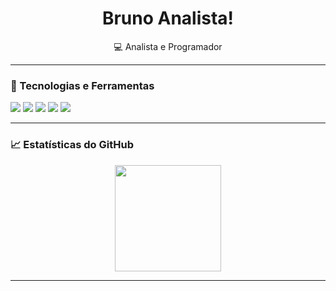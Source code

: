 <!-- Perfil do GitHub - Bruno Analista -->

<h1 align="center">Bruno Analista!</h1>

<p align="center">
  💻 Analista e Programador <br>
  
</p>

---


### 🧰 Tecnologias e Ferramentas

<p align="left">
  <img src="https://img.shields.io/badge/Python-3776AB?style=for-the-badge&logo=python&logoColor=white"/>
  <img src="https://img.shields.io/badge/Pandas-150458?style=for-the-badge&logo=pandas&logoColor=white"/>
  <img src="https://img.shields.io/badge/SQL%20Oracle-F80000?style=for-the-badge&logo=oracle&logoColor=white"/>
  <img src="https://img.shields.io/badge/VBA-217346?style=for-the-badge&logo=microsoft&logoColor=white"/>
  <img src="https://img.shields.io/badge/Git-F05032?style=for-the-badge&logo=git&logoColor=white"/>
</p>


---

### 📈 Estatísticas do GitHub

<p align="center">
  <img height="170em" src="https://github-readme-stats.vercel.app/api?username=brunoanalista7&show_icons=true&theme=tokyonight" />
  
</p>

---

